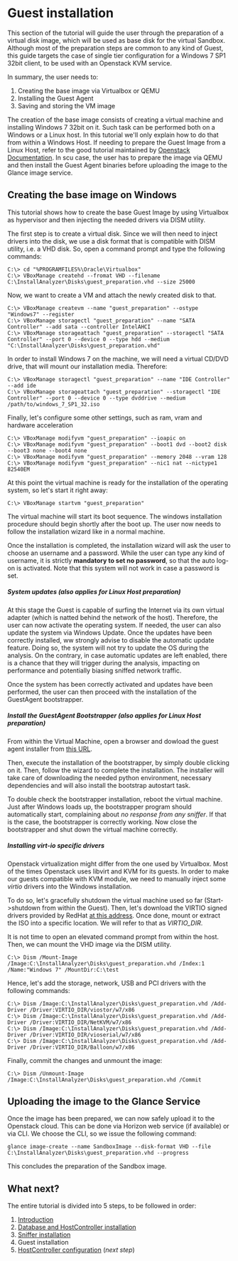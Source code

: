# Guest installation
This section of the tutorial will guide the user through the preparation of a virtual disk image, which will be used as base disk for the virtual Sandbox.
Although most of the preparation steps are common to any kind of Guest, this guide targets the case of single tier configuration for a Windows 7 SP1 32bit client, to be used with an Openstack KVM service.

In summary, the user needs to:

1. Creating the base image via Virtualbox or QEMU
1. Installing the Guest Agent
1. Saving and storing the VM image

The creation of the base image consists of creating a virtual machine and installing Windows 7 32bit on it. 
Such task can be performed both on a Windows or a Linux host. In this tutorial we'll only explain how to do that from within a Windows Host.
If needing to prepare the Guest Image from a Linux Host, refer to the good tutorial maintained by [Openstack Documentation](https://docs.openstack.org/image-guide/windows-image.html). 
In scu case, the user has to prepare the image via QEMU and then install the Guest Agent binaries before uploading the image to the Glance image service.

## Creating the base image on Windows
This tutorial shows how to create the base Guest Image by using Virtualbox as hypervisor and then injecting the needed drivers via DISM utility.

The first step is to create a virtual disk. Since we will then need to inject drivers into the disk, we use a disk format that is compatible with DISM utility, i.e. a VHD disk. 
So, open a command prompt and type the following commands:

```
C:\> cd "%PROGRAMFILES%\Oracle\Virtualbox"
C:\> VBoxManage createhd --fromat VHD --filename C:\InstallAnalyzer\Disks\guest_preparation.vhd --size 25000
```

Now, we want to create a VM and attach the newly created disk to that.

```
C:\> VBoxManage createvm --name "guest_preparation" --ostype "Windows7" --register
C:\> VBoxManage storagectl "guest_preparation" --name "SATA Controller" --add sata --controller IntelAHCI
C:\> VBoxManage storageattach "guest_preparation" --storagectl "SATA Controller" --port 0 --device 0 --type hdd --medium "C:\InstallAnalyzer\Disks\guest_preparation.vhd"
```

In order to install Windows 7 on the machine, we will need a virtual CD/DVD drive, that will mount our installation media. Therefore:

```
C:\> VBoxManage storagectl "guest_preparation" --name "IDE Controller" --add ide
C:\> VBoxManage storageattach "guest_preparation" --storagectl "IDE Controller" --port 0 --device 0 --type dvddrive --medium /path/to/windows_7_SP1_32.iso
```

Finally, let's configure some other settings, such as ram, vram and hardware acceleration

```
C:\> VBoxManage modifyvm "guest_preparation" --ioapic on
C:\> VBoxManage modifyvm "guest_preparation" --boot1 dvd --boot2 disk --boot3 none --boot4 none
C:\> VBoxManage modifyvm "guest_preparation" --memory 2048 --vram 128
C:\> VBoxManage modifyvm "guest_preparation" --nic1 nat --nictype1 82540EM
```

At this point the virtual machine is ready for the installation of the operating system, so let's start it right away:

```
C:\> VBoxManage startvm "guest_preparation"
```

The virtual machine will start its boot sequence. The windows installation procedure should begin shortly after the boot up. The user now needs to follow the installation wizard like in a normal machine.

Once the installation is completed, the installation wizard will ask the user to choose an username and a password. While the user can type any kind of username, it is strictly **mandatory to set no password**, so that the auto log-on is activated. Note that this system will not work in case a password is set.

##### System updates (also applies for Linux Host preparation)
At this stage the Guest is capable of surfing the Internet via its own virtual adapter (which is natted behind the network of the host).
Therefore, the user can now activate the operating system. If needed, the user can also update the system via Windows Update. Once the updates have been correctly installed, ww strongly advise to disable the automatic update feature.
Doing so, the system will not try to update the OS during the analysis. On the contrary, in case automatic updates are left enabled, there is a chance that they will trigger during the analysis, impacting on performance and potentially biasing sniffed network traffic.

Once the system has been correctly activated and updates have been performed, the user can then proceed with the installation of the GuestAgent bootstrapper.

##### Install the GuestAgent Bootstrapper (also applies for Linux Host preparation)
From within the Virtual Machine, open a browser and dowload the guest agent installer from [this URL](https://albertogeniola@bitbucket.org/aaltopuppaper/guestagents/raw/0594043ec791e95944487a3646c9994ebf045fd6/ClientBootstrapper/dist/agent_setup.exe). 

Then, execute the installation of the bootstrapper, by simply double clicking on it. Then, follow the wizard to complete the installation. The installer will take care of downloading the needed python environment, necessary dependencies and will also install the bootstrap autostart task.

To double check the bootstrapper installation, reboot the virtual machine. 
Just after Windows loads up, the bootstrapper program should automatically start, complaining about _no response from any sniffer_. 
If that is the case, the bootstrapper is correctly working. 
Now close the bootstrapper and shut down the virtual machine correctly.

##### Installing virt-io specific drivers
Openstack virtualization might differ from the one used by Virtualbox. Most of the times Openstack uses libvirt and KVM for its guests. 
In order to make our guests compatible with KVM module, we need to manually inject some _virtio_ drivers into the Windows installation.

To do so, let's gracefully shutdown the virtual machine used so far (Start->shutdown from within the Guest).
Then, let's download the VIRTIO signed drivers provided by RedHat [at this address](https://fedorapeople.org/groups/virt/virtio-win/direct-downloads/stable-virtio/virtio-win.iso).
Once done, mount or extract the ISO into a specific location. We will refer to that as _VIRTIO_DIR_.

It is not time to open an elevated command prompt from within the host. Then, we can mount the VHD image via the DISM utility.

```
C:\> Dism /Mount-Image /Image:C:\InstallAnalyzer\Disks\guest_preparation.vhd /Index:1 /Name:"Windows 7" /MountDir:C:\test
```

Hence, let's add the storage, network, USB and PCI drivers with the following commands:

 ```
C:\> Dism /Image:C:\InstallAnalyzer\Disks\guest_preparation.vhd /Add-Driver /Driver:VIRTIO_DIR/viostor/w7/x86
C:\> Dism /Image:C:\InstallAnalyzer\Disks\guest_preparation.vhd /Add-Driver /Driver:VIRTIO_DIR/NetKVM/w7/x86
C:\> Dism /Image:C:\InstallAnalyzer\Disks\guest_preparation.vhd /Add-Driver /Driver:VIRTIO_DIR/vioserial/w7/x86
C:\> Dism /Image:C:\InstallAnalyzer\Disks\guest_preparation.vhd /Add-Driver /Driver:VIRTIO_DIR/Balloon/w7/x86
```

Finally, commit the changes and unmount the image:

```
C:\> Dism /Unmount-Image /Image:C:\InstallAnalyzer\Disks\guest_preparation.vhd /Commit
```

## Uploading the image to the Glance Service
Once the image has been prepared, we can now safely upload it to the Openstack cloud. This can be done via Horizon web service (if available) or via CLI. 
We choose the CLI, so we issue the following command:

```
glance image-create --name SandboxImage --disk-format VHD --file C:\InstallAnalyzer\Disks\guest_preparation.vhd --progress
```

This concludes the preparation of the Sandbox image.

## What next?
The entire tutorial is divided into 5 steps, to be followed in order:

1. [Introduction](1_Introduction.md)
1. [Database and HostController installation](2_DB_and_HostController.md)
1. [Sniffer installation](4_Guest.md)
1. Guest installation
1. [HostController configuration](5_Configuration.md) (_next step_)
